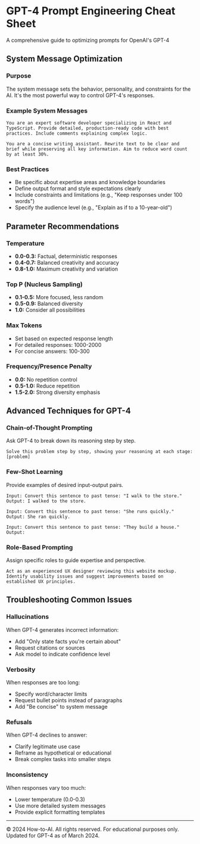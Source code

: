 # GPT-4 Prompt Engineering Cheat Sheet

A comprehensive guide to optimizing prompts for OpenAI's GPT-4

## System Message Optimization

### Purpose
The system message sets the behavior, personality, and constraints for the AI. It's the most powerful way to control GPT-4's responses.

### Example System Messages
```
You are an expert software developer specializing in React and TypeScript. Provide detailed, production-ready code with best practices. Include comments explaining complex logic.
```

```
You are a concise writing assistant. Rewrite text to be clear and brief while preserving all key information. Aim to reduce word count by at least 30%.
```

### Best Practices
- Be specific about expertise areas and knowledge boundaries
- Define output format and style expectations clearly
- Include constraints and limitations (e.g., "Keep responses under 100 words")
- Specify the audience level (e.g., "Explain as if to a 10-year-old")

## Parameter Recommendations

### Temperature
- **0.0-0.3:** Factual, deterministic responses
- **0.4-0.7:** Balanced creativity and accuracy
- **0.8-1.0:** Maximum creativity and variation

### Top P (Nucleus Sampling)
- **0.1-0.5:** More focused, less random
- **0.5-0.9:** Balanced diversity
- **1.0:** Consider all possibilities

### Max Tokens
- Set based on expected response length
- For detailed responses: 1000-2000
- For concise answers: 100-300

### Frequency/Presence Penalty
- **0.0:** No repetition control
- **0.5-1.0:** Reduce repetition
- **1.5-2.0:** Strong diversity emphasis

## Advanced Techniques for GPT-4

### Chain-of-Thought Prompting
Ask GPT-4 to break down its reasoning step by step.

```
Solve this problem step by step, showing your reasoning at each stage: [problem]
```

### Few-Shot Learning
Provide examples of desired input-output pairs.

```
Input: Convert this sentence to past tense: "I walk to the store."
Output: I walked to the store.

Input: Convert this sentence to past tense: "She runs quickly."
Output: She ran quickly.

Input: Convert this sentence to past tense: "They build a house."
Output:
```

### Role-Based Prompting
Assign specific roles to guide expertise and perspective.

```
Act as an experienced UX designer reviewing this website mockup. Identify usability issues and suggest improvements based on established UX principles.
```

## Troubleshooting Common Issues

### Hallucinations
When GPT-4 generates incorrect information:
- Add "Only state facts you're certain about"
- Request citations or sources
- Ask model to indicate confidence level

### Verbosity
When responses are too long:
- Specify word/character limits
- Request bullet points instead of paragraphs
- Add "Be concise" to system message

### Refusals
When GPT-4 declines to answer:
- Clarify legitimate use case
- Reframe as hypothetical or educational
- Break complex tasks into smaller steps

### Inconsistency
When responses vary too much:
- Lower temperature (0.0-0.3)
- Use more detailed system messages
- Provide explicit formatting templates

---

© 2024 How-to-AI. All rights reserved.
For educational purposes only. Updated for GPT-4 as of March 2024. 